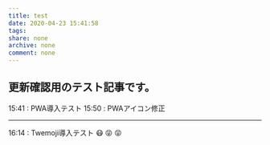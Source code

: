 ```yaml
---
title: test
date: 2020-04-23 15:41:58
tags:
share: none
archive: none
comment: none
---
```

## 更新確認用のテスト記事です。
<!-- more -->

15:41 : PWA導入テスト
15:50 : PWAアイコン修正

<hr>

16:14 : Twemoji導入テスト 
:mask: :stuck_out_tongue_closed_eyes: :stuck_out_tongue_closed_eyes:
